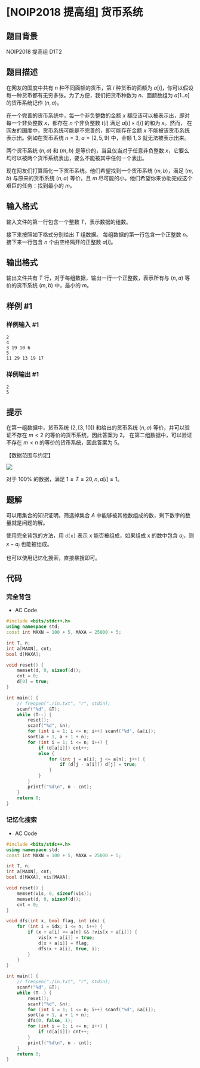 # [NOIP2018 提高组] 货币系统

## 题目背景

NOIP2018 提高组 D1T2

## 题目描述

在网友的国度中共有 $n$ 种不同面额的货币，第 $i$ 种货币的面额为 $a[i]$，你可以假设每一种货币都有无穷多张。为了方便，我们把货币种数为 $n$、面额数组为 $a[1..n]$ 的货币系统记作 $(n,a)$。

在一个完善的货币系统中，每一个非负整数的金额 $x$ 都应该可以被表示出，即对每一个非负整数 $x$，都存在 $n$ 个非负整数 $t[i]$ 满足 $a[i] \times t[i]$ 的和为 $x$。然而， 在网友的国度中，货币系统可能是不完善的，即可能存在金额 $x$ 不能被该货币系统表示出。例如在货币系统 $n=3$, $a=[2,5,9]$ 中，金额 $1,3$ 就无法被表示出来。

两个货币系统 $(n,a)$ 和 $(m,b)$ 是等价的，当且仅当对于任意非负整数 $x$，它要么均可以被两个货币系统表出，要么不能被其中任何一个表出。

现在网友们打算简化一下货币系统。他们希望找到一个货币系统 $(m,b)$，满足 $(m,b)$ 与原来的货币系统 $(n,a)$ 等价，且 $m$ 尽可能的小。他们希望你来协助完成这个艰巨的任务：找到最小的 $m$。

## 输入格式

输入文件的第一行包含一个整数 $T$，表示数据的组数。

接下来按照如下格式分别给出 $T$ 组数据。 每组数据的第一行包含一个正整数 $n$。接下来一行包含 $n$ 个由空格隔开的正整数 $a[i]$。

## 输出格式

输出文件共有 $T$ 行，对于每组数据，输出一行一个正整数，表示所有与 $(n,a)$ 等价的货币系统 $(m,b)$ 中，最小的 $m$。

## 样例 #1

### 样例输入 #1

```
2
4
3 19 10 6
5
11 29 13 19 17
```

### 样例输出 #1

```
2
5
```

## 提示

在第一组数据中，货币系统 $(2, [3,10])$ 和给出的货币系统 $(n, a)$ 等价，并可以验证不存在 $m < 2$ 的等价的货币系统，因此答案为 $2$。 在第二组数据中，可以验证不存在 $m < n$ 的等价的货币系统，因此答案为 $5$。

【数据范围与约定】

![](https://cdn.luogu.com.cn/upload/pic/43160.png)

对于 $100\%$ 的数据，满足 $1 ≤ T ≤ 20, n,a[i] ≥ 1$。

## 题解

可以用集合的知识证明，筛选掉集合 $A$ 中能够被其他数组成的数，剩下数字的数量就是问题的解。

使用完全背包的方法，用 `d[x]` 表示 x 能否被组成，如果组成 x 的数中包含 $a_i$，则 $x - a_i$ 也能被组成。

也可以使用记忆化搜索，直接暴搜即可。

## 代码

### 完全背包

- AC Code

```c++
#include <bits/stdc++.h>
using namespace std;
const int MAXN = 100 + 5, MAXA = 25000 + 5;

int T, n;
int a[MAXN], cnt;
bool d[MAXA];

void reset() {
    memset(d, 0, sizeof(d));
    cnt = 0;
    d[0] = true;
}

int main() {
    // freopen("./in.txt", "r", stdin);
    scanf("%d", &T);
    while (T--) {
        reset();
        scanf("%d", &n);
        for (int i = 1; i <= n; i++) scanf("%d", &a[i]);
        sort(a + 1, a + 1 + n);
        for (int i = 1; i <= n; i++) {
            if (d[a[i]]) cnt++;
            else {
                for (int j = a[i]; j <= a[n]; j++) {
                    if (d[j - a[i]]) d[j] = true;
                }
            }
        }
        printf("%d\n", n - cnt);
    }
    return 0;
}
```

### 记忆化搜索

- AC Code

```c++
#include <bits/stdc++.h>
using namespace std;
const int MAXN = 100 + 5, MAXA = 25000 + 5;

int T, n;
int a[MAXN], cnt;
bool d[MAXA], vis[MAXA];

void reset() {
    memset(vis, 0, sizeof(vis));
    memset(d, 0, sizeof(d));
    cnt = 0;
}

void dfs(int x, bool flag, int idx) {
    for (int i = idx; i <= n; i++) {
        if (x + a[i] <= a[n] && !vis[x + a[i]]) {
            vis[x + a[i]] = true;
            d[x + a[i]] = flag;
            dfs(x + a[i], true, i);
        }
    }
}

int main() {
    // freopen("./in.txt", "r", stdin);
    scanf("%d", &T);
    while (T--) {
        reset();
        scanf("%d", &n);
        for (int i = 1; i <= n; i++) scanf("%d", &a[i]);
        sort(a + 1, a + 1 + n);
        dfs(0, false, 1);
        for (int i = 1; i <= n; i++) {
            if (d[a[i]]) cnt++;
        }
        printf("%d\n", n - cnt);
    }
    return 0;
}
```
